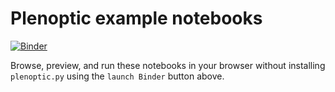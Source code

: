 # Plenoptic example notebooks
[![Binder](https://mybinder.org/badge_logo.svg)](https://mybinder.org/v2/gh/plenoptic-org/plenoptic/1.2.0?filepath=examples)

Browse, preview, and run these notebooks in your browser without installing
``plenoptic.py`` using the ``launch Binder`` button above.
